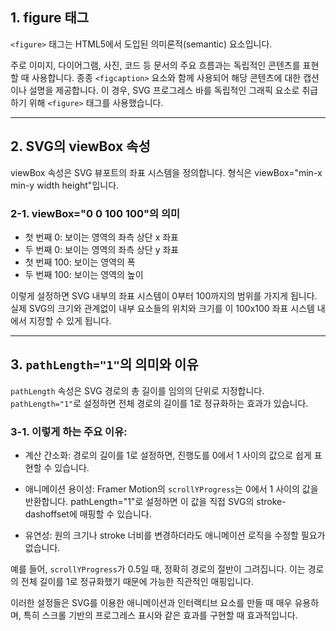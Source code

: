 ## 1. figure 태그

`<figure>` 태그는 HTML5에서 도입된 의미론적(semantic) 요소입니다.

주로 이미지, 다이어그램, 사진, 코드 등 문서의 주요 흐름과는 독립적인 콘텐츠를 표현할 때 사용합니다. 종종 `<figcaption>` 요소와 함께 사용되어 해당 콘텐츠에 대한 캡션이나 설명을 제공합니다.
이 경우, SVG 프로그레스 바를 독립적인 그래픽 요소로 취급하기 위해 `<figure>` 태그를 사용했습니다.

---

## 2. SVG의 viewBox 속성

viewBox 속성은 SVG 뷰포트의 좌표 시스템을 정의합니다.
형식은 viewBox="min-x min-y width height"입니다.

### 2-1. viewBox="0 0 100 100"의 의미

- 첫 번째 0: 보이는 영역의 좌측 상단 x 좌표
- 두 번째 0: 보이는 영역의 좌측 상단 y 좌표
- 첫 번째 100: 보이는 영역의 폭
- 두 번째 100: 보이는 영역의 높이

이렇게 설정하면 SVG 내부의 좌표 시스템이 0부터 100까지의 범위를 가지게 됩니다. 실제 SVG의 크기와 관계없이 내부 요소들의 위치와 크기를 이 100x100 좌표 시스템 내에서 지정할 수 있게 됩니다.

---

## 3. `pathLength="1"`의 의미와 이유

`pathLength` 속성은 SVG 경로의 총 길이를 임의의 단위로 지정합니다. `pathLength="1"`로 설정하면 전체 경로의 길이를 1로 정규화하는 효과가 있습니다.

### 3-1. 이렇게 하는 주요 이유:

- 계산 간소화: 경로의 길이를 1로 설정하면, 진행도를 0에서 1 사이의 값으로 쉽게 표현할 수 있습니다.

- 애니메이션 용이성: Framer Motion의 `scrollYProgress`는 0에서 1 사이의 값을 반환합니다. pathLength="1"로 설정하면 이 값을 직접 SVG의 stroke-dashoffset에 매핑할 수 있습니다.

- 유연성: 원의 크기나 stroke 너비를 변경하더라도 애니메이션 로직을 수정할 필요가 없습니다.

예를 들어, `scrollYProgress`가 0.5일 때, 정확히 경로의 절반이 그려집니다. 이는 경로의 전체 길이를 1로 정규화했기 때문에 가능한 직관적인 매핑입니다.

이러한 설정들은 SVG를 이용한 애니메이션과 인터랙티브 요소를 만들 때 매우 유용하며, 특히 스크롤 기반의 프로그레스 표시와 같은 효과를 구현할 때 효과적입니다.
